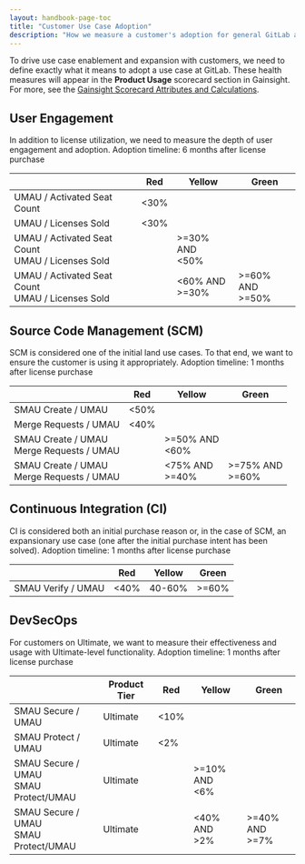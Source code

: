 ```yaml
---
layout: handbook-page-toc
title: "Customer Use Case Adoption"
description: "How we measure a customer's adoption for general GitLab and different use cases"
---
```


To drive use case enablement and expansion with customers, we need to define exactly what it means to adopt a use case at GitLab. These health measures will appear in the **Product Usage** scorecard section in Gainsight. For more, see the [Gainsight Scorecard Attributes and Calculations](/tam/health-score-triage/#gainsight-scorecard-attributes-and-calculations/).


## User Engagement

In addition to license utilization, we need to measure the depth of user engagement and adoption.
Adoption timeline: 6 months after license purchase

|                             | **Red** | **Yellow** | **Green** |
| --------------------------- | ------- | ---------- | --------  |
| UMAU / Activated Seat Count | <30%    |      |   |
| UMAU / Licenses Sold        | <30%    |      |   |
| UMAU / Activated Seat Count <br> UMAU / Licenses Sold |     | >=30% AND <br> <50%    |    |
| UMAU / Activated Seat Count <br> UMAU / Licenses Sold |     | <60% AND <br> >=30%    | >=60% AND <br> >=50%   |


## Source Code Management (SCM)

SCM is considered one of the initial land use cases. To that end, we want to ensure the customer is using it appropriately.
Adoption timeline: 1 months after license purchase

|                       | **Red** | **Yellow** | **Green** |
| --------------------- | ------- | ---------- | --------  |
| SMAU Create / UMAU    | <50%    |      |     |
| Merge Requests / UMAU | <40%    |      |     |
| SMAU Create / UMAU <BR> Merge Requests / UMAU |     | >=50% AND <BR> <60%     |    |
| SMAU Create / UMAU <BR> Merge Requests / UMAU |     | <75% AND <BR> >=40%     | \>=75% AND <BR> \>=60%    |


## Continuous Integration (CI)

CI is considered both an initial purchase reason or, in the case of SCM, an expansionary use case (one after the initial purchase intent has been solved). 
Adoption timeline: 1 months after license purchase

|                    | **Red** | **Yellow** | **Green** |
| ------------------ | ------- | ---------- | --------  |
| SMAU Verify / UMAU | <40%    | 40-60%     | \>=60%    |


## DevSecOps

For customers on Ultimate, we want to measure their effectiveness and usage with Ultimate-level functionality. 
Adoption timeline: 1 months after license purchase

|                             | **Product Tier**        | **Red** | **Yellow** | **Green** |
| --------------------------- | ----------------------- | ------- | ---------- | --------  |
| SMAU Secure / UMAU          | Ultimate | <10%    |      |      |
| SMAU Protect / UMAU           | Ultimate | <2%     |        |      |
| SMAU Secure / UMAU <BR> SMAU Protect/UMAU           | Ultimate |     | >=10% AND <BR> <6%        |       |
| SMAU Secure / UMAU <BR> SMAU Protect/UMAU           | Ultimate  |     | <40% AND <BR> >2%        | \>=40% AND <BR> \>=7%      |


